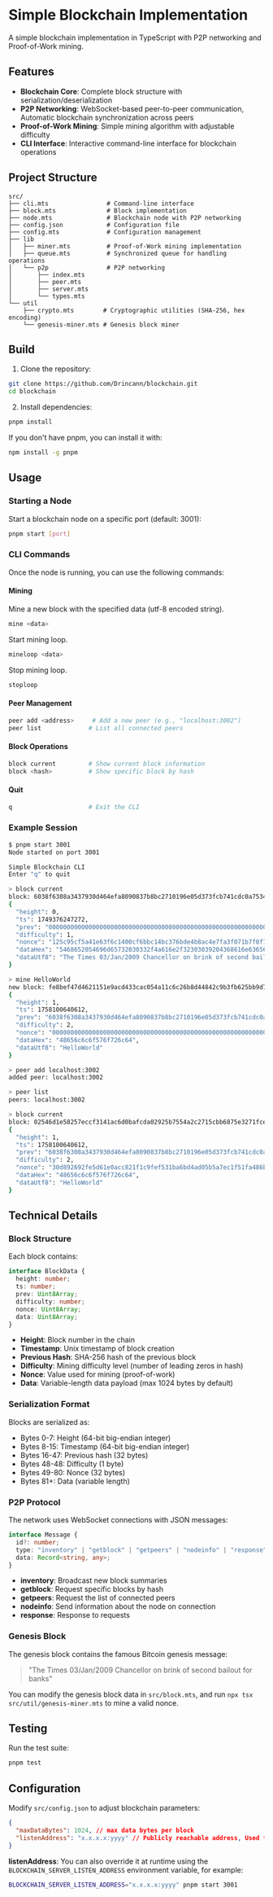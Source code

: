 # Simple Blockchain Implementation

A simple blockchain implementation in TypeScript with P2P networking and Proof-of-Work mining.

## Features

- **Blockchain Core**: Complete block structure with serialization/deserialization
- **P2P Networking**: WebSocket-based peer-to-peer communication, Automatic blockchain synchronization across peers
- **Proof-of-Work Mining**: Simple mining algorithm with adjustable difficulty
- **CLI Interface**: Interactive command-line interface for blockchain operations

## Project Structure

```
src/
├── cli.mts                # Command-line interface
├── block.mts              # Block implementation
├── node.mts               # Blockchain node with P2P networking
├── config.json            # Configuration file
├── config.mts             # Configuration management
├── lib
│   ├── miner.mts          # Proof-of-Work mining implementation
│   ├── queue.mts          # Synchronized queue for handling operations
│   └── p2p                # P2P networking
│       ├── index.mts
│       ├── peer.mts
│       ├── server.mts
│       └── types.mts
└── util
    ├── crypto.mts        # Cryptographic utilities (SHA-256, hex encoding)
    └── genesis-miner.mts # Genesis block miner
```

## Build

1. Clone the repository:

```bash
git clone https://github.com/Drincann/blockchain.git
cd blockchain
```

2. Install dependencies:

```bash
pnpm install
```

If you don't have pnpm, you can install it with:

```bash
npm install -g pnpm
```

## Usage

### Starting a Node

Start a blockchain node on a specific port (default: 3001):

```bash
pnpm start [port]
```

### CLI Commands

Once the node is running, you can use the following commands:

#### Mining

Mine a new block with the specified data (utf-8 encoded string).

```bash
mine <data>
```

Start mining loop.

```bash
mineloop <data>
```

Stop mining loop.

```bash
stoploop
```

#### Peer Management

```bash
peer add <address>     # Add a new peer (e.g., "localhost:3002")
peer list             # List all connected peers
```

#### Block Operations

```bash
block current         # Show current block information
block <hash>          # Show specific block by hash
```

#### Quit

```bash
q                     # Exit the CLI
```

### Example Session

```bash
$ pnpm start 3001
Node started on port 3001

Simple Blockchain CLI
Enter "q" to quit

> block current
block: 6038f6308a3437930d464efa8090837b8bc2710196e05d373fcb741cdc0a7534
{
  "height": 0,
  "ts": 1749376247272,
  "prev": "0000000000000000000000000000000000000000000000000000000000000000",
  "difficulty": 1,
  "nonce": "125c95cf5a41e63f6c1400cf6bbc14bc376bde4b8ac4e7fa3f071b7f0f7a592e",
  "dataHex": "5468652054696d65732030332f4a616e2f32303039204368616e63656c6c6f72206f6e206272696e6b206f66207365636f6e64206261696c6f757420666f722062616e6b73",
  "dataUtf8": "The Times 03/Jan/2009 Chancellor on brink of second bailout for banks"
}

> mine HelloWorld
new block: fe8bef47d4621151e9acd433cac054a11c6c26b8d44842c9b3fb625bb9d75b97
{
  "height": 1,
  "ts": 1758100640612,
  "prev": "6038f6308a3437930d464efa8090837b8bc2710196e05d373fcb741cdc0a7534",
  "difficulty": 2,
  "nonce": "0000000000000000000000000000000000000000000000000000000000000000",
  "dataHex": "48656c6c6f576f726c64",
  "dataUtf8": "HelloWorld"
}

> peer add localhost:3002
added peer: localhost:3002

> peer list
peers: localhost:3002

> block current
block: 02546d1e58257eccf3141ac6d0bafcda02925b7554a2c2715cbb6875e3271fce
{
  "height": 1,
  "ts": 1758100640612,
  "prev": "6038f6308a3437930d464efa8090837b8bc2710196e05d373fcb741cdc0a7534",
  "difficulty": 2,
  "nonce": "30d892692fe5d61e0acc821f1c9fef531ba6bd4ad05b5a7ec1f51fa486b53ee4",
  "dataHex": "48656c6c6f576f726c64",
  "dataUtf8": "HelloWorld"
}
```

## Technical Details

### Block Structure

Each block contains:

```ts
interface BlockData {
  height: number;
  ts: number;
  prev: Uint8Array;
  difficulty: number;
  nonce: Uint8Array;
  data: Uint8Array;
}
```

- **Height**: Block number in the chain
- **Timestamp**: Unix timestamp of block creation
- **Previous Hash**: SHA-256 hash of the previous block
- **Difficulty**: Mining difficulty level (number of leading zeros in hash)
- **Nonce**: Value used for mining (proof-of-work)
- **Data**: Variable-length data payload (max 1024 bytes by default)

### Serialization Format

Blocks are serialized as:

- Bytes 0-7: Height (64-bit big-endian integer)
- Bytes 8-15: Timestamp (64-bit big-endian integer)
- Bytes 16-47: Previous hash (32 bytes)
- Bytes 48-48: Difficulty (1 byte)
- Bytes 49-80: Nonce (32 bytes)
- Bytes 81+: Data (variable length)

### P2P Protocol

The network uses WebSocket connections with JSON messages:

```ts
interface Message {
  id?: number;
  type: "inventory" | "getblock" | "getpeers" | "nodeinfo" | "response";
  data: Record<string, any>;
}
```

- **inventory**: Broadcast new block summaries
- **getblock**: Request specific blocks by hash
- **getpeers**: Request the list of connected peers
- **nodeinfo**: Send information about the node on connection
- **response**: Response to requests

### Genesis Block

The genesis block contains the famous Bitcoin genesis message:

> "The Times 03/Jan/2009 Chancellor on brink of second bailout for banks"

You can modify the genesis block data in `src/block.mts`, and run `npx tsx src/util/genesis-miner.mts` to mine a valid nonce.

## Testing

Run the test suite:

```bash
pnpm test
```

## Configuration

Modify `src/config.json` to adjust blockchain parameters:

```json
{
  "maxDataBytes": 1024, // max data bytes per block
  "listenAddress": "x.x.x.x:yyyy" // Publicly reachable address, Used for peer discovery and should be reachable by other nodes
}
```

**listenAddress**: You can also override it at runtime using the `BLOCKCHAIN_SERVER_LISTEN_ADDRESS` environment variable, for example:

```bash
BLOCKCHAIN_SERVER_LISTEN_ADDRESS="x.x.x.x:yyyy" pnpm start 3001
```
